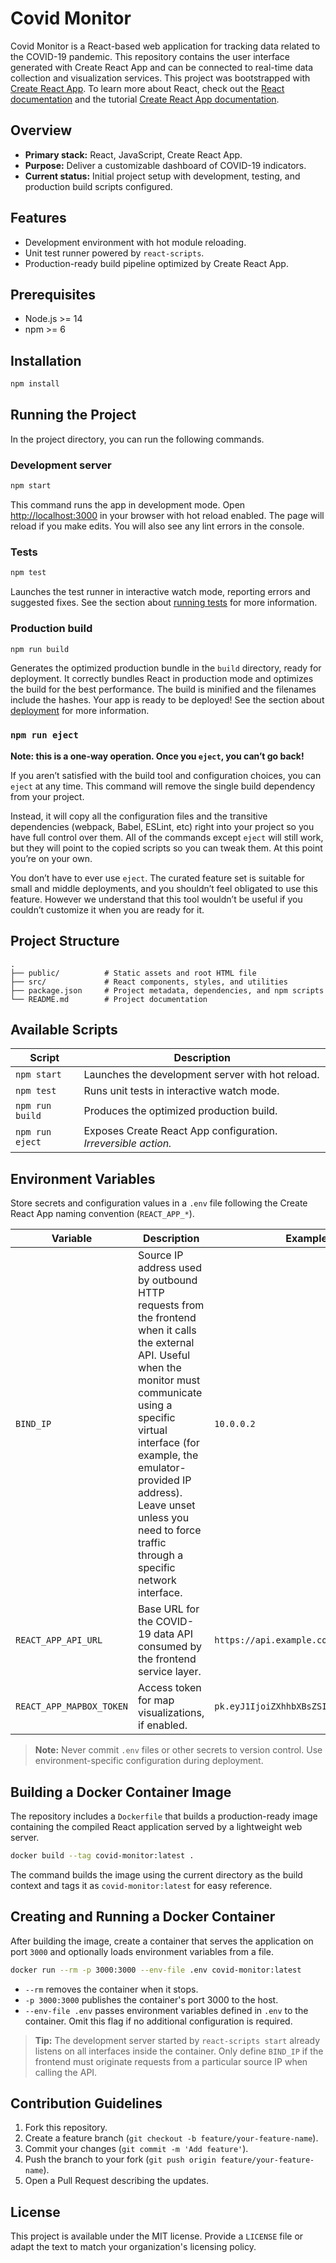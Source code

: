# Covid Monitor

Covid Monitor is a React-based web application for tracking data related to the COVID-19 pandemic. This repository contains the user interface generated with Create React App and can be connected to real-time data collection and visualization services. This project was bootstrapped with  [Create React App](https://github.com/facebook/create-react-app). To learn more about React, check out the [React documentation](https://reactjs.org/) and the tutorial [Create React App documentation](https://facebook.github.io/create-react-app/docs/getting-started).

## Overview
- **Primary stack:** React, JavaScript, Create React App.
- **Purpose:** Deliver a customizable dashboard of COVID-19 indicators.
- **Current status:** Initial project setup with development, testing, and production build scripts configured.

## Features
- Development environment with hot module reloading.
- Unit test runner powered by `react-scripts`.
- Production-ready build pipeline optimized by Create React App.

## Prerequisites
- Node.js >= 14
- npm >= 6

## Installation
```bash
npm install
```

## Running the Project

In the project directory, you can run the following commands.

### Development server
```bash
npm start
```
This command runs the app in development mode. Open [http://localhost:3000](http://localhost:3000) in your browser with hot reload enabled. The page will reload if you make edits. You will also see any lint errors in the console.

### Tests
```bash
npm test
```
Launches the test runner in interactive watch mode, reporting errors and suggested fixes. See the section about [running tests](https://facebook.github.io/create-react-app/docs/running-tests) for more information.

### Production build
```bash
npm run build
```
Generates the optimized production bundle in the `build` directory, ready for deployment. It correctly bundles React in production mode and optimizes the build for the best performance. The build is minified and the filenames include the hashes. Your app is ready to be deployed! See the section about [deployment](https://facebook.github.io/create-react-app/docs/deployment) for more information.

### `npm run eject`

**Note: this is a one-way operation. Once you `eject`, you can’t go back!**

If you aren’t satisfied with the build tool and configuration choices, you can `eject` at any time. This command will remove the single build dependency from your project.

Instead, it will copy all the configuration files and the transitive dependencies (webpack, Babel, ESLint, etc) right into your project so you have full control over them. All of the commands except `eject` will still work, but they will point to the copied scripts so you can tweak them. At this point you’re on your own.

You don’t have to ever use `eject`. The curated feature set is suitable for small and middle deployments, and you shouldn’t feel obligated to use this feature. However we understand that this tool wouldn’t be useful if you couldn’t customize it when you are ready for it.

## Project Structure
```
.
├── public/          # Static assets and root HTML file
├── src/             # React components, styles, and utilities
├── package.json     # Project metadata, dependencies, and npm scripts
└── README.md        # Project documentation
```

## Available Scripts
| Script           | Description |
|-----------------|-------------|
| `npm start`     | Launches the development server with hot reload. |
| `npm test`      | Runs unit tests in interactive watch mode. |
| `npm run build` | Produces the optimized production build. |
| `npm run eject` | Exposes Create React App configuration. *Irreversible action.* |

## Environment Variables
Store secrets and configuration values in a `.env` file following the Create React App naming convention (`REACT_APP_*`).

| Variable | Description | Example |
|----------|-------------|---------|
| `BIND_IP` | Source IP address used by outbound HTTP requests from the frontend when it calls the external API. Useful when the monitor must communicate using a specific virtual interface (for example, the emulator-provided IP address). Leave unset unless you need to force traffic through a specific network interface. | `10.0.0.2` |
| `REACT_APP_API_URL` | Base URL for the COVID-19 data API consumed by the frontend service layer. | `https://api.example.com` |
| `REACT_APP_MAPBOX_TOKEN` | Access token for map visualizations, if enabled. | `pk.eyJ1IjoiZXhhbXBsZSIsImEiOiJja2...` |

> **Note:** Never commit `.env` files or other secrets to version control. Use environment-specific configuration during deployment.

## Building a Docker Container Image
The repository includes a `Dockerfile` that builds a production-ready image containing the compiled React application served by a lightweight web server.

```bash
docker build --tag covid-monitor:latest .
```

The command builds the image using the current directory as the build context and tags it as `covid-monitor:latest` for easy reference.

## Creating and Running a Docker Container
After building the image, create a container that serves the application on port `3000` and optionally loads environment variables from a file.

```bash
docker run --rm -p 3000:3000 --env-file .env covid-monitor:latest
```

- `--rm` removes the container when it stops.
- `-p 3000:3000` publishes the container's port 3000 to the host.
- `--env-file .env` passes environment variables defined in `.env` to the container. Omit this flag if no additional configuration is required.

> **Tip:** The development server started by `react-scripts start` already listens on all interfaces inside the container. Only define `BIND_IP` if the frontend must originate requests from a particular source IP when calling the API.

## Contribution Guidelines
1. Fork this repository.
2. Create a feature branch (`git checkout -b feature/your-feature-name`).
3. Commit your changes (`git commit -m 'Add feature'`).
4. Push the branch to your fork (`git push origin feature/your-feature-name`).
5. Open a Pull Request describing the updates.

## License
This project is available under the MIT license. Provide a `LICENSE` file or adapt the text to match your organization's licensing policy.



